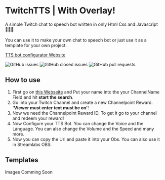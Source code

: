 # TwitchTTS | With Overlay!
A simple Twitch chat to speech bot written in only Html Css and Javascript🤷🏻‍♂️ <br>
<br>
You can use it to make your own chat to speech bot or just use it as a template for your own project. <br>

[TTS bot configurator Website](https://leonlp9.github.io/TwitchTTS/)

![GitHub issues](https://img.shields.io/github/issues/Leonlp9/TwitchTTS)
![GitHub closed issues](https://img.shields.io/github/issues-closed/Leonlp9/TwitchTTS)
![GitHub pull requests](https://img.shields.io/github/issues-pr/Leonlp9/TwitchTTS)

## How to use
1. First go on [this Webseite](https://leonlp9.github.io/TwitchTTS/) and Put your name into the your ChannelName Field and hit **start the search**.
2. Go into your Twitch Channel and create a new Channelpoint Reward. **'Viewer must enter text must be on'**!
3. Now we need the Channelpoint Reward ID. To get it go to your channel and redeem your reward!
4. Now Configure your TTS Bot. You can change the Voice and the Language. You can also change the Volume and the Speed and many more.
5. Now you can copy the Url and paste it into your Obs. You can also use it in Streamlabs OBS.

## Templates
Images Comming Soon
